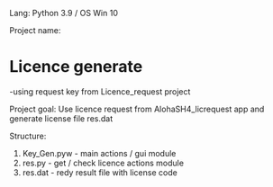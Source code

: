 Lang: Python 3.9 / OS Win 10 

Project name:

# Licence generate

-using request key from Licence_request project

Project goal: Use licence request from AlohaSH4_licrequest app and generate license file res.dat

Structure:

1. Key_Gen.pyw - main actions / gui module
2. res.py - get / check licence actions module
3. res.dat - redy result file with license code 
